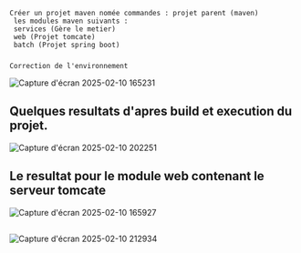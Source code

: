     Créer un projet maven nomée commandes : projet parent (maven)
     les modules maven suivants : 
     services (Gère le metier)
     web (Projet tomcate)
     batch (Projet spring boot)
###
    Correction de l'environnement
![Capture d'écran 2025-02-10 165231](https://github.com/user-attachments/assets/1e7ff325-abd3-4aa3-8620-4be120c43c26)
## Quelques resultats d'apres build et execution du projet.
![Capture d'écran 2025-02-10 202251](https://github.com/user-attachments/assets/9965d26f-9b2c-41bb-b82a-fa381514d119)
## Le resultat pour le module web contenant le serveur tomcate
![Capture d'écran 2025-02-10 165927](https://github.com/user-attachments/assets/0caaf645-b82f-4c2c-ae06-f4da674e0820)
##
![Capture d'écran 2025-02-10 212934](https://github.com/user-attachments/assets/c9e00f70-e948-4355-b606-51af352a6843)




